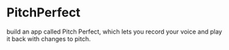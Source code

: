 # PitchPerfect

build an app called Pitch Perfect, which lets you record your voice and play it back with changes to pitch. 
